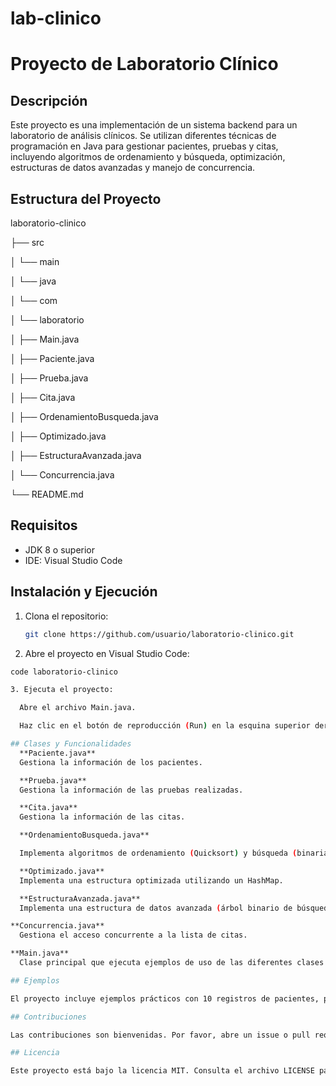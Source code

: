 # lab-clinico

# Proyecto de Laboratorio Clínico

## Descripción
Este proyecto es una implementación de un sistema backend para un laboratorio de análisis clínicos. Se utilizan diferentes técnicas de programación en Java para gestionar pacientes, pruebas y citas, incluyendo algoritmos de ordenamiento y búsqueda, optimización, estructuras de datos avanzadas y manejo de concurrencia.

## Estructura del Proyecto
laboratorio-clinico

├── src

│ └── main

│ └── java

│ └── com

│ └── laboratorio

│ ├── Main.java

│ ├── Paciente.java

│ ├── Prueba.java

│ ├── Cita.java

│ ├── OrdenamientoBusqueda.java

│ ├── Optimizado.java

│ ├── EstructuraAvanzada.java

│ └── Concurrencia.java

└── README.md


## Requisitos
- JDK 8 o superior
- IDE: Visual Studio Code

## Instalación y Ejecución

1. Clona el repositorio:
   ```sh
   git clone https://github.com/usuario/laboratorio-clinico.git

2. Abre el proyecto en Visual Studio Code:

```sh
code laboratorio-clinico

3. Ejecuta el proyecto:

  Abre el archivo Main.java.

  Haz clic en el botón de reproducción (Run) en la esquina superior derecha o usa el atajo F5.

## Clases y Funcionalidades
  **Paciente.java**
  Gestiona la información de los pacientes.

  **Prueba.java**
  Gestiona la información de las pruebas realizadas.

  **Cita.java**
  Gestiona la información de las citas.

  **OrdenamientoBusqueda.java**

  Implementa algoritmos de ordenamiento (Quicksort) y búsqueda (binaria).

  **Optimizado.java**
  Implementa una estructura optimizada utilizando un HashMap.

  **EstructuraAvanzada.java**
  Implementa una estructura de datos avanzada (árbol binario de búsqueda).

**Concurrencia.java**
  Gestiona el acceso concurrente a la lista de citas.

**Main.java**
  Clase principal que ejecuta ejemplos de uso de las diferentes clases y funcionalidades.

## Ejemplos

El proyecto incluye ejemplos prácticos con 10 registros de pacientes, pruebas y citas para demostrar el funcionamiento de las diferentes clases y algoritmos.

## Contribuciones

Las contribuciones son bienvenidas. Por favor, abre un issue o pull request para discutir cambios mayores.

## Licencia

Este proyecto está bajo la licencia MIT. Consulta el archivo LICENSE para más detalles.
